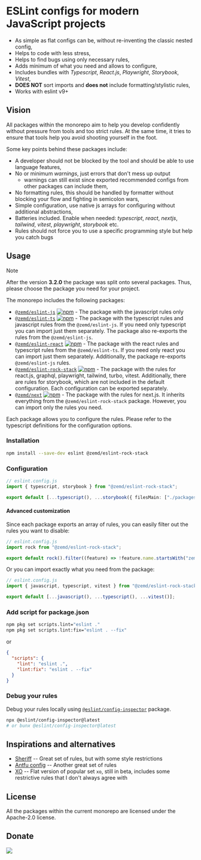 # ESLint configs for modern JavaScript projects

- As simple as flat configs can be, without re-inventing the classic nested config,
- Helps to code with less stress,
- Helps to find bugs using only necessary rules,
- Adds minimum of what you need and allows to configure,
- Includes bundles with _Typescript_, _React.js_, _Playwright_, _Storybook_, _Vitest_,
- **DOES NOT** sort imports and **does not** include formatting/stylistic rules,
- Works with eslint v9+

## Vision

All packages within the monorepo aim to help you develop confidently without pressure from tools and too strict rules. At the same time, it tries to ensure that tools help you avoid shooting yourself in the foot.

Some key points behind these packages include:

- A developer should not be blocked by the tool and should be able to use language features,
- No or minimum _warnings_, just errors that don't mess up output
  - warnings can still exist since exported recommended configs from other packages can include them,
- No formatting rules, this should be handled by formatter without blocking your flow and fighting in semicolon wars,
- Simple configuration, use native js arrays for configuring without additional abstractions,
- Batteries included. Enable when needed: _typescript_, _react_, _nextjs_, _tailwind_, _vitest_, _playwright_, _storybook_ etc.
- Rules should not force you to use a specific programming style but help you catch bugs

## Usage

> [!NOTE]  
> After the version **3.2.0** the package was split onto several packages. Thus, please choose the package you need for your project.

The monorepo includes the following packages:

- [`@zemd/eslint-js`](./packages/js/README.md) [![npm](https://img.shields.io/npm/v/@zemd/eslint-js?color=0000ff&label=npm&labelColor=000)](https://npmjs.com/package/@zemd/eslint-js) - The package with the javascript rules only
- [`@zemd/eslint-ts`](./packages/ts/README.md) [![npm](https://img.shields.io/npm/v/@zemd/eslint-ts?color=0000ff&label=npm&labelColor=000)](https://npmjs.com/package/@zemd/eslint-ts) - The package with the typescript rules and javascript rules from the `@zemd/eslint-js`. If you need only typescript you can import just them separately. The package also re-exports the rules from the `@zemd/eslint-js`.
- [`@zemd/eslint-react`](./packages/react/README.md) [![npm](https://img.shields.io/npm/v/@zemd/eslint-react?color=0000ff&label=npm&labelColor=000)](https://npmjs.com/package/@zemd/eslint-react) - The package with the react rules and typescript rules from the `@zemd/eslint-ts`. If you need only react you can import just them separately. Additionally, the package re-exports `@zemd/eslint-js` rules.
- [`@zemd/eslint-rock-stack`](./packages/rock-stack/README.md) [![npm](https://img.shields.io/npm/v/@zemd/eslint-rock-stack?color=0000ff&label=npm&labelColor=000)](https://npmjs.com/package/@zemd/eslint-rock-stack) - The package with the rules for react.js, graphql, playwright, tailwind, turbo, vitest. Additionally, there are rules for storybook, which are not included in the default configuration. Each configuration can be exported separately.
- [`@zemd/next`](./packages/next/README.md) [![npm](https://img.shields.io/npm/v/@zemd/eslint-next?color=0000ff&label=npm&labelColor=000)](https://npmjs.com/package/@zemd/eslint-next) - The package with the rules for next.js. It inherits everything from the `@zemd/eslint-rock-stack` package. However, you can import only the rules you need.

Each package allows you to configure the rules. Please refer to the typescript definitions for the configuration options.

### Installation

```sh
npm install --save-dev eslint @zemd/eslint-rock-stack
```

### Configuration

```typescript
// eslint.config.js
import { typescript, storybook } from "@zemd/eslint-rock-stack";

export default [...typescript(), ...storybook({ filesMain: ["./packages/storybook/.storybook/main.js"], filesStories: ["./packages/storybook/**/*.{stories,story}.{js,jsx,ts,tsx}"] })];
```

#### Advanced customization

Since each package exports an array of rules, you can easily filter out the rules you want to disable:

```typescript
// eslint.config.js
import rock from "@zemd/eslint-rock-stack";

export default rock().filter((feature) => !feature.name.startsWith("zemd/graphql"));
```

Or you can import exactly what you need from the package:

```typescript
// eslint.config.js
import { javascript, typescript, vitest } from "@zemd/eslint-rock-stack";

export default [...javascript(), ...typescript(), ...vitest()];
```

### Add script for package.json

```bash
npm pkg set scripts.lint="eslint ."
npm pkg set scripts.lint:fix="eslint . --fix"
```

or

```json
{
  "scripts": {
    "lint": "eslint .",
    "lint:fix": "eslint . --fix"
  }
}
```

### Debug your rules

Debug your rules locally using [`@eslint/config-inspector`](https://github.com/eslint/config-inspector) package.

```bash
npx @eslint/config-inspector@latest
# or bunx @eslint/config-inspector@latest
```

## Inspirations and alternatives

- [Sheriff](https://www.eslint-config-sheriff.dev/) -- Great set of rules, but with some style restrictions
- [Antfu config](https://github.com/antfu/eslint-config) -- Another great set of rules
- [XO](https://github.com/spence-s/flat-xo) -- Flat version of popular set `xo`, still in beta, includes some restrictive rules that I don't always agree with

## License

All the packages within the current monorepo are licensed under the Apache-2.0 license.

## Donate

[![](https://img.shields.io/static/v1?label=UNITED24&message=support%20Ukraine&color=blue)](https://u24.gov.ua/)
